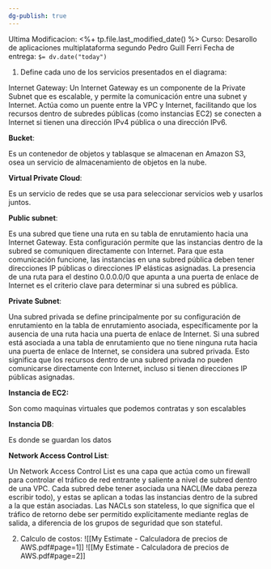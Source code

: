 ```yaml
---
dg-publish: true
---
```

Ultima Modificacion: <%+ tp.file.last_modified_date() %>
Curso: Desarollo de aplicaciones multiplataforma segundo
Pedro Guill Ferri
Fecha de entrega: `$= dv.date("today")`

1. Define cada uno de los servicios presentados en el diagrama:

Internet Gateway:
Un Internet Gateway es un componente de la Private Subnet que es escalable, y permite la comunicación entre una subnet y Internet. Actúa como un puente entre la VPC y Internet, facilitando que los recursos dentro de subredes públicas (como instancias EC2) se conecten a Internet si tienen una dirección IPv4 pública o una dirección IPv6.

**Bucket**:

Es un contenedor de objetos y tablasque se almacenan en Amazon S3, osea un servicio de almacenamiento de objetos en la nube. 

**Virtual Private Cloud**:

Es un servicio de redes que se usa para seleccionar servicios web y usarlos juntos.

**Public subnet**:

Es una subred que tiene una ruta en su tabla de enrutamiento hacia una Internet Gateway. Esta configuración permite que las instancias dentro de la subred se comuniquen directamente con Internet. Para que esta comunicación funcione, las instancias en una subred pública deben tener direcciones IP públicas o direcciones IP elásticas asignadas. La presencia de una ruta para el destino 0.0.0.0/0 que apunta a una puerta de enlace de Internet es el criterio clave para determinar si una subred es pública.

**Private Subnet**:

Una subred privada  se define principalmente por su configuración de enrutamiento en la tabla de enrutamiento asociada, específicamente por la ausencia de una ruta hacia una puerta de enlace de Internet. Si una subred está asociada a una tabla de enrutamiento que no tiene ninguna ruta hacia una puerta de enlace de Internet, se considera una subred privada. Esto significa que los recursos dentro de una subred privada no pueden comunicarse directamente con Internet, incluso si tienen direcciones IP públicas asignadas.

**Instancia de EC2:**

Son como maquinas virtuales que podemos contratas y son escalables

**Instancia DB**:

Es donde se guardan los datos

**Network Access Control List**:

Un Network Access Control List  es una capa que actúa como un firewall para controlar el tráfico de red entrante y saliente a nivel de subred dentro de una VPC. Cada subred debe tener asociada una NACL(Me daba pereza escribir todo), y estas se aplican a todas las instancias dentro de la subred a la que están asociadas. Las NACLs son stateless, lo que significa que el tráfico de retorno debe ser permitido explícitamente mediante reglas de salida, a diferencia de los grupos de seguridad que son stateful.


2. Calculo de costos:
![[My Estimate - Calculadora de precios de AWS.pdf#page=1]]
![[My Estimate - Calculadora de precios de AWS.pdf#page=2]]